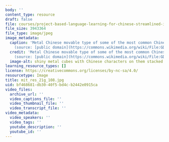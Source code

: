 ```yaml
---
body: ''
content_type: resource
draft: false
file: courses/project-based-language-learning-for-chinese-streamlined-ii/mit_res_21g_108.jpg
file_size: 3943364
file_type: image/jpeg
image_metadata:
  caption: 'Metal Chinese movable type of some of the most common Chinese surnames
    (source: [public domain](https://commons.wikimedia.org/wiki/File:GD_%E5%BB%A3%E6%9D%B1_Guangdong_%E6%9D%B1%E8%8E%9E_Dongguan_%E6%B0%91%E7%9B%88_%E5%9C%8B%E8%B2%BF%E5%9F%8E_DC_Mall_shop_%E8%A6%94%E6%9B%B8%E5%BA%97_Reading_Mi_BookStore_goods_%E6%B4%BB%E7%89%88%E5%AD%97%E7%B2%92_Metal_movable_types_December_2024_R12S_02.jpg)).'
  credit: 'Metal Chinese movable type of some of the most common Chinese surnames
    (source: [public domain](https://commons.wikimedia.org/wiki/File:GD_%E5%BB%A3%E6%9D%B1_Guangdong_%E6%9D%B1%E8%8E%9E_Dongguan_%E6%B0%91%E7%9B%88_%E5%9C%8B%E8%B2%BF%E5%9F%8E_DC_Mall_shop_%E8%A6%94%E6%9B%B8%E5%BA%97_Reading_Mi_BookStore_goods_%E6%B4%BB%E7%89%88%E5%AD%97%E7%B2%92_Metal_movable_types_December_2024_R12S_02.jpg)).'
  image-alt: shiny metal cubes with Chinese characters on them stacked on a shelf
learning_resource_types: []
license: https://creativecommons.org/licenses/by-nc-sa/4.0/
resourcetype: Image
title: mit_res_21g_108.jpg
uid: bf468681-db30-40f5-bd4c-b2442e0915ca
video_files:
  archive_url: ''
  video_captions_file: ''
  video_thumbnail_file: ''
  video_transcript_file: ''
video_metadata:
  video_speakers: ''
  video_tags: ''
  youtube_description: ''
  youtube_id: ''
---
```

